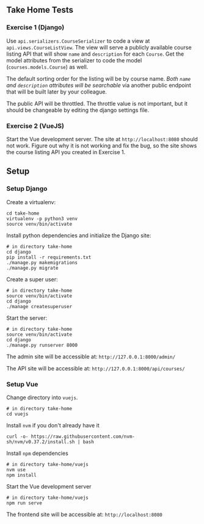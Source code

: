 ## Take Home Tests

### Exercise 1 (Django)

Use `api.serializers.CourseSerializer` to code a view 
at `api.views.CourseListView`. The view will serve a publicly available course 
listing API that will show `name` and `description` for each `Course`. Get the 
model attributes from the serializer to code the model (`courses.models.Course`)
as well.

The default sorting order for the listing will be by course name. 
*Both `name` and `description` attributes will be searchable* via another 
public endpoint that will be built later by your colleague.

The public API will be throttled. The throttle value is not important, but it 
should be changeable by editing the django settings file.

### Exercise 2 (VueJS)

Start the Vue development server. The site at `http://localhost:8080` should not
work. Figure out why it is not working and fix the bug, so the site shows 
the course listing API you created in Exercise 1.

## Setup

### Setup Django

Create a virtualenv:
```
cd take-home
virtualenv -p python3 venv
source venv/bin/activate
```

Install python dependencies and initialize the Django site:
```
# in directory take-home
cd django
pip install -r requirements.txt
./manage.py makemigrations
./manage.py migrate
```

Create a super user:
```
# in directory take-home
source venv/bin/activate
cd django
./manage createsuperuser
```

Start the server:
```
# in directory take-home
source venv/bin/activate
cd django
./manage.py runserver 8000
```

The admin site will be accessible at: `http://127.0.0.1:8000/admin/`

The API site will be accessible at: `http://127.0.0.1:8000/api/courses/`

### Setup Vue
Change directory into `vuejs`.
```
# in directory take-home
cd vuejs
```

Install `nvm` if you don't already have it
```
curl -o- https://raw.githubusercontent.com/nvm-sh/nvm/v0.37.2/install.sh | bash
```

Install `npm` dependencies
```
# in directory take-home/vuejs
nvm use
npm install
```

Start the Vue development server
```
# in directory take-home/vuejs
npm run serve
```

The frontend site will be accessible at: `http://localhost:8080`

